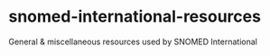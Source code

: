 # snomed-international-resources
General &amp; miscellaneous resources used by SNOMED International 
